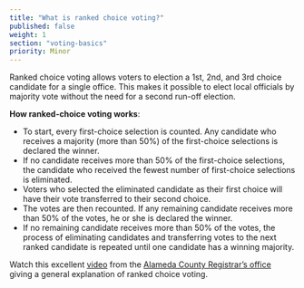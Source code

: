 ```yaml
---
title: "What is ranked choice voting?"
published: false
weight: 1
section: "voting-basics"
priority: Minor
---
```


Ranked choice voting allows voters to election a 1st, 2nd, and 3rd choice candidate for a single office. This makes it possible to elect local officials by majority vote without the need for a second run-off election.

**How ranked-choice voting works**:
- To start, every first-choice selection is counted. Any candidate who receives a majority (more than 50%) of the first-choice selections is declared the winner.
- If no candidate receives more than 50% of the first-choice selections, the candidate who received the fewest number of first-choice selections is eliminated.
- Voters who selected the eliminated candidate as their first choice will have their vote transferred to their second choice.
- The votes are then recounted. If any remaining candidate receives more than 50% of the votes, he or she is declared the winner.
- If no remaining candidate receives more than 50% of the votes, the process of eliminating candidates and transferring votes to the next ranked candidate is repeated until one candidate has a winning majority.

Watch this excellent [video](https://www.youtube.com/watch?v=tlobSd2QDoU) from the [Alameda County Registrar’s office](https://www.acgov.org/rov/rcv/faq.htm) giving a general explanation of ranked choice voting. 
